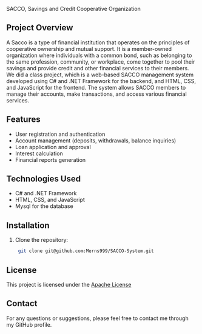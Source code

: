 SACCO, Savings and Credit Cooperative Organization

## Project Overview
A Sacco is a type of financial institution that operates on the principles of cooperative ownership and mutual support. It is a member-owned organization where individuals with a common bond, such as belonging to the same profession, community, or workplace, come together to pool their savings and provide credit and other financial services to their members.
We did a class project, which is a web-based SACCO management system developed using C# and .NET Framework for the backend, and HTML, CSS, and JavaScript for the frontend. The system allows SACCO members to manage their accounts, make transactions, and access various financial services.

## Features
- User registration and authentication
- Account management (deposits, withdrawals, balance inquiries)
- Loan application and approval
- Interest calculation
- Financial reports generation

## Technologies Used
- C# and .NET Framework
- HTML, CSS, and JavaScript
- Mysql for the database

## Installation
1. Clone the repository:
   
   ```bash
    git clone git@github.com:Merns999/SACCO-System.git

## License
This project is licensed under the [Apache License](LICENSE.md)

## Contact
For any questions or suggestions, please feel free to contact me through my GitHub profile.
